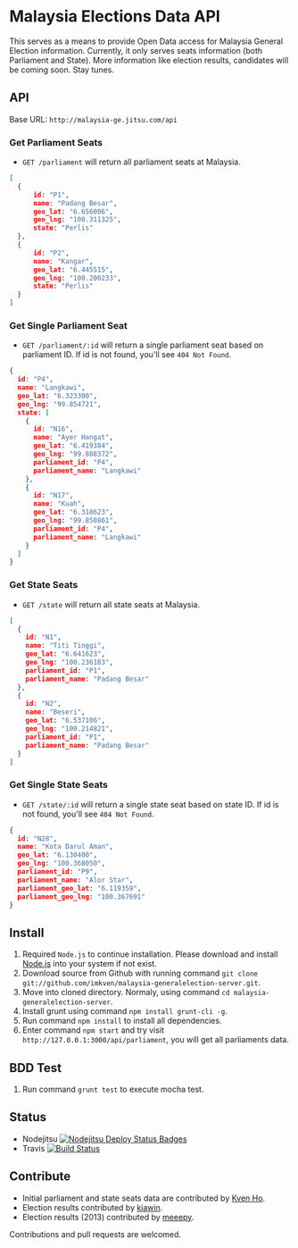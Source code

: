 Malaysia Elections Data API
=============================
This serves as a means to provide Open Data access for Malaysia General Election information. Currently, it only serves seats information (both Parliament and State). More information like election results, candidates will be coming soon. Stay tunes.

API
---
Base URL: `http://malaysia-ge.jitsu.com/api`
### Get Parliament Seats
+ `GET /parliament` will return all parliament seats at Malaysia.

```json
[
  {
      id: "P1",
      name: "Padang Besar",
      geo_lat: "6.656006",
      geo_lng: "100.311325",
      state: "Perlis"
  },
  {
      id: "P2",
      name: "Kangar",
      geo_lat: "6.445515",
      geo_lng: "100.200233",
      state: "Perlis"
  }
]
```

### Get Single Parliament Seat
+  `GET /parliament/:id` will return a single parliament seat based on parliament ID. If id is not found, you'll see `404 Not Found`.

```json
{
  id: "P4",
  name: "Langkawi",
  geo_lat: "6.323300",
  geo_lng: "99.854721",
  state: [
    {
      id: "N16",
      name: "Ayer Hangat",
      geo_lat: "6.419384",
      geo_lng: "99.808372",
      parliament_id: "P4",
      parliament_name: "Langkawi"
    },
    {
      id: "N17",
      name: "Kuah",
      geo_lat: "6.318623",
      geo_lng: "99.850861",
      parliament_id: "P4",
      parliament_name: "Langkawi"
    }
  ]
}
```

### Get State Seats
+ `GET /state` will return all state seats at Malaysia.

```json
[
  {
    id: "N1",
    name: "Titi Tinggi",
    geo_lat: "6.641623",
    geo_lng: "100.236183",
    parliament_id: "P1",
    parliament_name: "Padang Besar"
  },
  {
    id: "N2",
    name: "Beseri",
    geo_lat: "6.537106",
    geo_lng: "100.214821",
    parliament_id: "P1",
    parliament_name: "Padang Besar"
  }
]
```

### Get Single State Seats
+  `GET /state/:id` will return a single state seat based on state ID. If id is not found, you'll see `404 Not Found`.

```json
{
  id: "N28",
  name: "Kota Darul Aman",
  geo_lat: "6.130400",
  geo_lng: "100.368050",
  parliament_id: "P9",
  parliament_name: "Alor Star",
  parliament_geo_lat: "6.119359",
  parliament_geo_lng: "100.367691"
}
```

Install
-------
1. Required `Node.js` to continue installation. Please download and install [Node.js](http://nodejs.org/) into your system if not exist.
2. Download source from Github with running command `git clone git://github.com/imkven/malaysia-generalelection-server.git`.
3. Move into cloned directory. Normaly, using command `cd malaysia-generalelection-server`.
4. Install grunt using command `npm install grunt-cli -g`.
5. Run command `npm install` to install all dependencies.
6. Enter command `npm start` and try visit `http://127.0.0.1:3000/api/parliament`, you will get all parliaments data.

BDD Test
--------
1. Run command `grunt test` to execute mocha test. 

Status
------
+ Nodejitsu [![Nodejitsu Deploy Status Badges](https://webhooks.nodejitsu.com/shernshiou/malaysia-generalelection-server.png)](https://webops.nodejitsu.com#shernshiou/malaysia-generalelection-server)
+ Travis [![Build Status](https://travis-ci.org/shernshiou/malaysia-generalelection-server.png)](https://travis-ci.org/shernshiou/malaysia-generalelection-server)


Contribute
----------
- Initial parliament and state seats data are contributed by [Kven Ho](https://github.com/imkven).
- Election results contributed by [kiawin](https://github.com/kiawin).
- Election results (2013) contributed by [meeepy](https://www.facebook.com/meeepy).

Contributions and pull requests are welcomed.